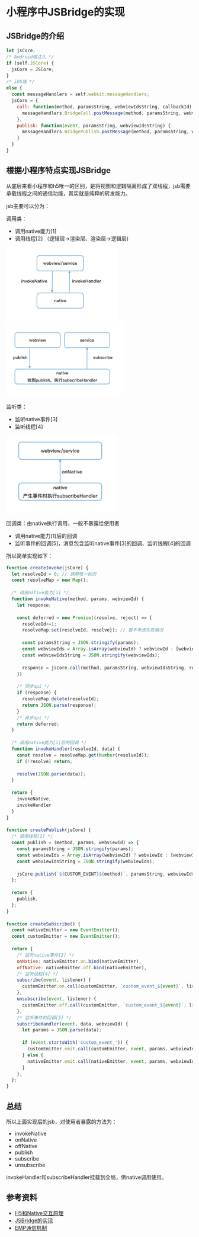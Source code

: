 # 小程序中JSBridge的实现

## JSBridge的介绍

```js
let jsCore;
/* Android端注入 */
if (self.JSCore) {
  jsCore = JSCore;
} 
/* iOS端 */
else {
  const messageHandlers = self.webkit.messageHandlers;
  jsCore = {
    call: function(method, paramsString, webviewIdsString, callbackId) {
      messageHandlers.BridgeCall.postMessage(method, paramsString, webviewIdsString, callbackId)
    },
    publish: function(event, paramsString, webviewIdsString) {
      messageHandlers.BridgePublish.postMessage(method, paramsString, webviewIdsString)
    }
  }
}

```

## 根据小程序特点实现JSBridge

从底层来看小程序和h5唯一的区别，是将视图和逻辑隔离形成了双线程，jsb需要承载线程之间的通信功能，其实就是纯粹的转发能力。

jsb主要可以分为：

调用类：

- 调用native能力[1]
- 调用线程[2] （逻辑层->渲染层、渲染层->逻辑层)

<img src="./images/invoke.png"  height="200">
<img src="./images/publish.png"  height="200">

监听类：

- 监听native事件[3]
- 监听线程[4]

<img src="./images/onNative.png" width="300">

回调类：由native执行调用，一般不暴露给使用者

- 调用native能力[1]后的回调
- 监听事件的回调[5]，消息包含监听native事件[3]的回调、监听线程[4]的回调



所以简单实现如下：

```js
function createInvoke(jsCore) {
  let resolveId = 0; // 调用唯一标识
  const resolveMap = new Map();

  /* 调用native能力[1] */
  function invokeNative(method, params, webviewId) {
    let response;

    const deferred = new Promise((resolve, reject) => {
      resolveId+=1;
      resolveMap.set(resolveId, resolve}); // 暂不考虑失败情况

      const paramsString = JSON.stringify(params);
      const webviewIds = Array.isArray(webviewId) ? webviewId : [webviewId];
      const webviewIdsString = JSON.stringify(webviewIds);

      response = jsCore.call(method, paramsString, webviewIdsString, resolveId);
    })

    /* 同步api */
    if (response) {
      resolveMap.delete(resolveId);
      return JSON.parse(response);
    }
    /* 异步api */
    return deferred;
  }

  /* 调用native能力[1]后的回调 */
  function invokeHandler(resolveId, data) {
    const resolve = resolveMap.get(Number(resolveId));
    if (!resolve) return;

    resolve(JSON.parse(data));
  }

  return {
    invokeNative,
    invokeHandler
  }
}

function createPublish(jsCore) {
  /* 调用线程[2] */
  const publish = (method, params, webviewId) => {
    const paramsString = JSON.stringify(params);
    const webviewIds = Array.isArray(webviewId) ? webviewId : [webviewId];
    const webviewIdsString = JSON.stringify(webviewIds);

    jsCore.publish(`${CUSTOM_EVENT}${method}`, paramsString, webviewIdsString, g.__IS_WORKER__);
  };

  return {
    publish,
  };
}

function createSubscribe() {
  const nativeEmitter = new EventEmitter();
  const customEmitter = new EventEmitter();

  return {
    /* 监听native事件[3] */
    onNative: nativeEmitter.on.bind(nativeEmitter),
    offNative: nativeEmitter.off.bind(nativeEmitter),
    /* 监听线程[4] */
    subscribe(event, listener) {
      customEmitter.on.call(customEmitter, `custom_event_${event}`, listener);
    },
    unsubscribe(event, listener) {
      customEmitter.off.call(customEmitter, `custom_event_${event}`, listener);
    },
    /* 监听事件的回调[5] */
    subscribeHandler(event, data, webviewId) {
      let params = JSON.parse(data);

      if (event.startsWith('custom_event_')) {
        customEmitter.emit.call(customEmitter, event, params, webviewId);
      } else {
        nativeEmitter.emit.call(nativeEmitter, event, params, webviewId);
      }
    },
  };
}

```

## 总结

所以上面实现后的jsb，对使用者暴露的方法为：

- invokeNative
- onNative
- offNative
- publish
- subscribe
- unsubscribe

invokeHandler和subscribeHandler挂载到全局，供native调用使用。

## 参考资料

- [H5和Native交互原理](https://github.com/quickhybrid/quickhybrid/issues/10)
- [JSBridge的实现](https://github.com/quickhybrid/quickhybrid/issues/9)
- [EMP通信机制](https://zhaomenghuan.js.org/blog/what-is-emp.html#%E9%80%9A%E4%BF%A1%E6%9C%BA%E5%88%B6)
